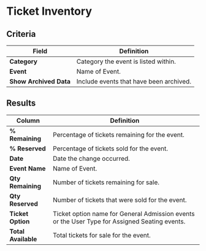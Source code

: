 # Ticket Inventory

## Criteria

| **Field** | **Definition** |
| --- | --- |
| **Category** | Category the event is listed within. |
| **Event** |Name of Event.|
| **Show Archived Data** | Include events that have been archived. |

## Results

| **Column** | **Definition** |
| --- | --- |
| **% Remaining** | Percentage of tickets remaining for the event.|
| **% Reserved** | Percentage of tickets sold for the event.|
| **Date** | Date the change occurred. |
| **Event Name** | Name of Event.|
| **Qty Remaining** | Number of tickets remaining for sale.|
| **Qty Reserved** | Number of tickets that were sold for the event.|
| **Ticket Option** | Ticket option name for General Admission events or the User Type for Assigned Seating events. |
| **Total Available** | Total tickets for sale for the event. |

